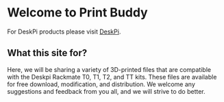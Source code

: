 # Welcome to Print Buddy

For DeskPi products please visit [DeskPi](https://deskpi.com).

## What this site for?

Here, we will be sharing a variety of 3D-printed files that are compatible with the Deskpi Rackmate T0, T1, T2, and TT kits. These files are available for free download, modification, and distribution. We welcome any suggestions and feedback from you all, and we will strive to do better.


